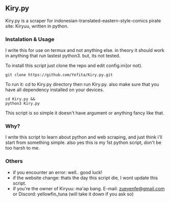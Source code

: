 ## Kiry.py

Kiry.py is a scraper for indonesian-translated-eastern-style-comics pirate site: Kiryuu, written in python.

### Instalation & Usage

I write this for use on termux and not anything else. in theory it should work in anything that run lastest python3. but, its not tested.


To install this script just clone the repo and edit config.ini(or not).

    git clone https://github.com/Yefita/Kiry.py.git

To run it: cd to Kiry.py directory then run Kiry.py. also make sure that you have all dependency installed on your devices.

    cd Kiry.py &&
    python3 Kiry.py
    
This script is so simple it doesn't have argument or anything fancy like that.

### Why?

I write this script to learn about python and web scraping, and just think i'll start from something simple. also yes this is my 1st python script, don't be too harsh to me.

### Others

  - if you encounter an error: well.. good luck!
  - if the website change: thats the day this script die, I wont update this script.
  - if you're the owner of Kiryuu: ma'ap bang. E-mail: zueyenfe@gmail.com or Discord: yellowfin_tuna (will take it down if you ask so)
